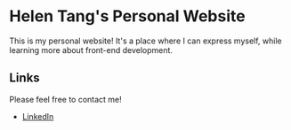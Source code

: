 # Helen Tang's Personal Website

This is my personal website! It's a place where I can express myself, while learning more about front-end development.

## Links

 Please feel free to contact me!

* [LinkedIn](https://www.linkedin.com/in/haiying-helentang/)
